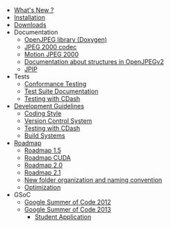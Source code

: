   * [What's New ?](WhatsNew.md)
  * [Installation](Installation.md)
  * [Downloads](Downloads.md)
  * Documentation
    * [OpenJPEG library (Doxygen)](http://www.openjpeg.org/libdoc/index.html)
    * [JPEG 2000 codec](DocJ2KCodec.md)
    * [Motion JPEG 2000](DocMJ2K.md)
    * [Documentation about structures in OpenJPEGv2](DocStructOPJv2.md)
    * [JPIP](JPIP.md)
  * Tests
    * [Conformance Testing](ConformanceTesting.md)
    * [Test Suite Documentation](TestSuiteDocumentation.md)
    * [Testing with CDash](CDash.md)
  * [Development Guidelines](DevelopmentProcess.md)
    * [Coding Style](CodingStyle.md)
    * [Version Control System](VCSGuideline.md)
    * [Testing with CDash](CDash.md)
    * [Build Systems](BuildSystems.md)
  * [Roadmap](Roadmap.md)
    * [Roadmap 1.5](Release15.md)
    * [Roadmap CUDA](RoadmapCuda.md)
    * [Roadmap 2.0](Roadmap2_0.md)
    * [Roadmap 2.1](Roadmap2_1.md)
    * [New folder organization and naming convention](FolderReorgProposal.md)
    * [Optimization](Optimization.md)
  * GSoC
    * [Google Summer of Code 2012](GSoC2012.md)
    * [Google Summer of Code 2013](GSOC_2013.md)
      * [Student Application](GSoC2013Student.md)